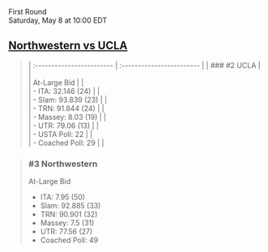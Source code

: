 First Round  
Saturday, May 8 at 10:00 EDT
## [Northwestern vs UCLA](https://www.ncaa.com/game/5833384) 

> | :------------------------ | :------------------------ |
> | ### #2 UCLA               | |  
> | At-Large Bid              | |  
> | - ITA: 32.146 (24)        | |  
> | - Slam: 93.839 (23)       | |  
> | - TRN: 91.844 (24)        | |  
> | - Massey: 8.03 (19)       | |  
> | - UTR: 79.06 (13)         | |  
> | - USTA Poll: 22           | |  
> | - Coached Poll: 29        | |  

> ### #3 Northwestern  
> At-Large Bid  
> - ITA: 7.95 (50)  
> - Slam: 92.885 (33)  
> - TRN: 90.901 (32)  
> - Massey: 7.5 (31)  
> - UTR: 77.56 (27)  
> - Coached Poll: 49  